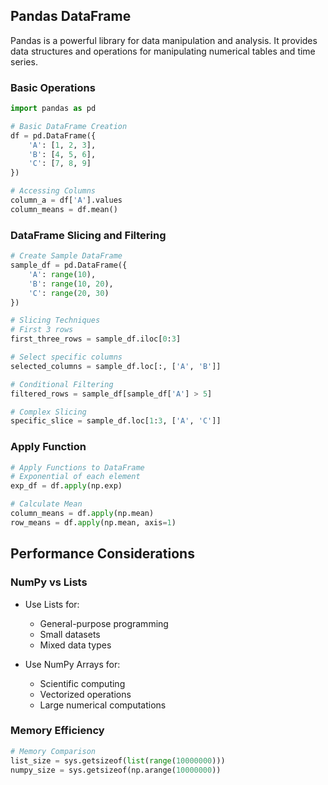 ## Pandas DataFrame

Pandas is a powerful library for data manipulation and analysis. It provides data structures and operations for manipulating numerical tables and time series.

### Basic Operations

```python
import pandas as pd

# Basic DataFrame Creation
df = pd.DataFrame({
    'A': [1, 2, 3],
    'B': [4, 5, 6],
    'C': [7, 8, 9]
})

# Accessing Columns
column_a = df['A'].values
column_means = df.mean()
```

### DataFrame Slicing and Filtering

```python
# Create Sample DataFrame
sample_df = pd.DataFrame({
    'A': range(10),
    'B': range(10, 20),
    'C': range(20, 30)
})

# Slicing Techniques
# First 3 rows
first_three_rows = sample_df.iloc[0:3]

# Select specific columns
selected_columns = sample_df.loc[:, ['A', 'B']]

# Conditional Filtering
filtered_rows = sample_df[sample_df['A'] > 5]

# Complex Slicing
specific_slice = sample_df.loc[1:3, ['A', 'C']]
```

### Apply Function

```python
# Apply Functions to DataFrame
# Exponential of each element
exp_df = df.apply(np.exp)

# Calculate Mean
column_means = df.apply(np.mean)
row_means = df.apply(np.mean, axis=1)
```

## Performance Considerations

### NumPy vs Lists
- Use Lists for:
  - General-purpose programming
  - Small datasets
  - Mixed data types

- Use NumPy Arrays for:
  - Scientific computing
  - Vectorized operations
  - Large numerical computations

### Memory Efficiency
```python
# Memory Comparison
list_size = sys.getsizeof(list(range(10000000)))
numpy_size = sys.getsizeof(np.arange(10000000))
```
